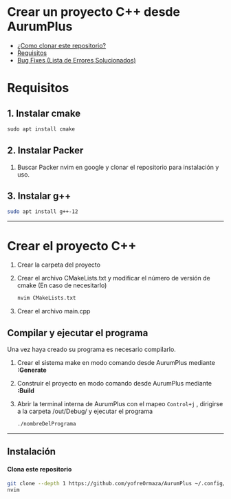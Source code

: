 # Crear un proyecto C++ desde AurumPlus

- [¿Como clonar este repositorio?]()
- [Requisitos](#requisitos)
- [Bug Fixes (Lista de Errores Solucionados)](/GuideForErrors.md/)

# Requisitos

## 1. Instalar cmake

```jsx
sudo apt install cmake
```

## 2. Instalar Packer

1. Buscar Packer nvim en google y clonar el repositorio para instalación y uso.

## 3. Instalar g++

```bash
sudo apt install g++-12
```

---

# Crear el proyecto C++

1. Crear la carpeta del proyecto
2. Crear el archivo CMakeLists.txt y modificar el número de versión de cmake (En caso de necesitarlo)
    
    ```bash
    nvim CMakeLists.txt
    ```
    
3. Crear el archivo main.cpp

## Compilar y ejecutar el programa

Una vez haya creado su programa es necesario compilarlo.

1. Crear el sistema make en modo comando desde AurumPlus mediante **:Generate**  
2. Construir el proyecto en modo comando desde AurumPlus mediante **:Build**
3. Abrir la terminal interna de AurumPlus con el mapeo `Control+j` , dirigirse a la carpeta /out/Debug/ y ejecutar el programa
    
    ```bash
    ./nombreDelPrograma
    ```

---

## Instalación

#### Clona este repositorio

```bash
git clone --depth 1 https://github.com/yofreOrmaza/AurumPlus ~/.config/nvim
nvim
```
